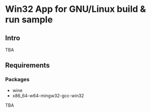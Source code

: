 # Win32 App for GNU/Linux build & run sample


## Intro

TBA


## Requirements

### Packages

- wine
- x86_64-w64-mingw32-gcc-win32

TBA

